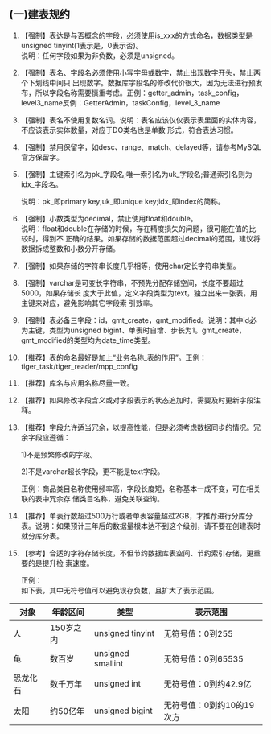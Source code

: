 ## \(一\)建表规约

1. 【强制】表达是与否概念的字段，必须使用is\_xxx的方式命名，数据类型是unsigned tinyint\(1表示是，0表示否\)。  
   说明：任何字段如果为非负数，必须是unsigned。

2. 【强制】表名、字段名必须使用小写字母或数字，禁止出现数字开头，禁止两个下划线中间只 出现数字。数据库字段名的修改代价很大，因为无法进行预发布，所以字段名称需要慎重考虑。正例：getter\_admin，task\_config，level3\_name反例：GetterAdmin，taskConfig，level\_3\_name

3. 【强制】表名不使用复数名词。说明：表名应该仅仅表示表里面的实体内容，不应该表示实体数量，对应于DO类名也是单数 形式，符合表达习惯。

4. 【强制】禁用保留字，如desc、range、match、delayed等，请参考MySQL官方保留字。

5. 【强制】主键索引名为pk\_字段名;唯一索引名为uk\_字段名;普通索引名则为idx\_字段名。

   说明：pk\_即primary key;uk\_即unique key;idx\_即index的简称。

6. 【强制】小数类型为decimal，禁止使用float和double。  
   说明：float和double在存储的时候，存在精度损失的问题，很可能在值的比较时，得到不 正确的结果。如果存储的数据范围超过decimal的范围，建议将数据拆成整数和小数分开存储。

7. 【强制】如果存储的字符串长度几乎相等，使用char定长字符串类型。

8. 【强制】varchar是可变长字符串，不预先分配存储空间，长度不要超过5000，如果存储长 度大于此值，定义字段类型为text，独立出来一张表，用主键来对应，避免影响其它字段索 引效率。

9. 【强制】表必备三字段：id，gmt\_create，gmt\_modified。说明：其中id必为主键，类型为unsigned bigint、单表时自增、步长为1。gmt\_create，gmt\_modified的类型均为date\_time类型。

10. 【推荐】表的命名最好是加上“业务名称\_表的作用”。正例：tiger\_task/tiger\_reader/mpp\_config

11. 【推荐】库名与应用名称尽量一致。

12. 【推荐】如果修改字段含义或对字段表示的状态追加时，需要及时更新字段注释。

13. 【推荐】字段允许适当冗余，以提高性能，但是必须考虑数据同步的情况。冗余字段应遵循：

    1\)不是频繁修改的字段。

    2\)不是varchar超长字段，更不能是text字段。

    正例：商品类目名称使用频率高，字段长度短，名称基本一成不变，可在相关联的表中冗余存 储类目名称，避免关联查询。

14. 【推荐】单表行数超过500万行或者单表容量超过2GB，才推荐进行分库分表。说明：如果预计三年后的数据量根本达不到这个级别，请不要在创建表时就分库分表。

15. 【参考】合适的字符存储长度，不但节约数据库表空间、节约索引存储，更重要的是提升检 索速度。

    正例：  
    如下表，其中无符号值可以避免误存负数，且扩大了表示范围。

| 对象 | 年龄区间 | 类型 | 表示范围 |
| --- | --- | --- | --- |
| 人 | 150岁之内 | unsigned tinyint | 无符号值：0到255 |
| 龟 | 数百岁 | unsigned smallint | 无符号值：0到65535 |
| 恐龙化石 | 数千万年 | unsigned int | 无符号值：0到约42.9亿 |
| 太阳 | 约50亿年 | unsigned bigint | 无符号值：0到约10的19次方 |



